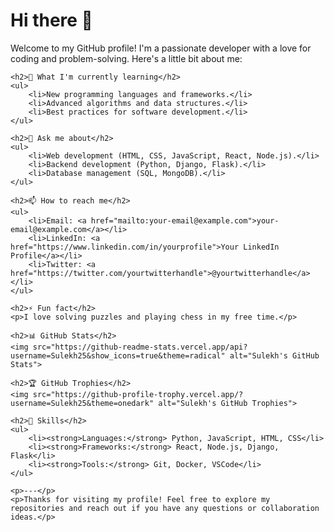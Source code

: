 <!DOCTYPE html>
<html lang="en">
<head>
    <meta charset="UTF-8">
    <meta name="viewport" content="width=device-width, initial-scale=1.0">
    <title>Sulekh's GitHub Profile</title>
</head>
<body>
    <h1>Hi there 👋</h1>
    <p>Welcome to my GitHub profile! I'm a passionate developer with a love for coding and problem-solving. Here's a little bit about me:</p>

    <h2>🌱 What I'm currently learning</h2>
    <ul>
        <li>New programming languages and frameworks.</li>
        <li>Advanced algorithms and data structures.</li>
        <li>Best practices for software development.</li>
    </ul>

    <h2>💬 Ask me about</h2>
    <ul>
        <li>Web development (HTML, CSS, JavaScript, React, Node.js).</li>
        <li>Backend development (Python, Django, Flask).</li>
        <li>Database management (SQL, MongoDB).</li>
    </ul>

    <h2>📫 How to reach me</h2>
    <ul>
        <li>Email: <a href="mailto:your-email@example.com">your-email@example.com</a></li>
        <li>LinkedIn: <a href="https://www.linkedin.com/in/yourprofile">Your LinkedIn Profile</a></li>
        <li>Twitter: <a href="https://twitter.com/yourtwitterhandle">@yourtwitterhandle</a></li>
    </ul>

    <h2>⚡ Fun fact</h2>
    <p>I love solving puzzles and playing chess in my free time.</p>

    <h2>📊 GitHub Stats</h2>
    <img src="https://github-readme-stats.vercel.app/api?username=Sulekh25&show_icons=true&theme=radical" alt="Sulekh's GitHub Stats">

    <h2>🏆 GitHub Trophies</h2>
    <img src="https://github-profile-trophy.vercel.app/?username=Sulekh25&theme=onedark" alt="Sulekh's GitHub Trophies">

    <h2>💼 Skills</h2>
    <ul>
        <li><strong>Languages:</strong> Python, JavaScript, HTML, CSS</li>
        <li><strong>Frameworks:</strong> React, Node.js, Django, Flask</li>
        <li><strong>Tools:</strong> Git, Docker, VSCode</li>
    </ul>

    <p>---</p>
    <p>Thanks for visiting my profile! Feel free to explore my repositories and reach out if you have any questions or collaboration ideas.</p>
</body>
</html>
